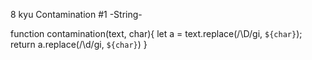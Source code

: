 8 kyu
Contamination #1 -String-

function contamination(text, char){
  let a = text.replace(/\D/gi, `${char}`);
  return a.replace(/\d/gi, `${char}`)
}
